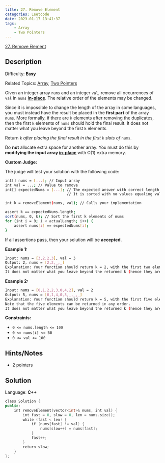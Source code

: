 ```yaml
---
title: 27. Remove Element
categories: Leetcode
date: 2023-01-17 13:41:37
tags:
    - Array
    - Two Pointers
---
```


[27\. Remove Element](https://leetcode.com/problems/remove-element/)

## Description

Difficulty: **Easy**

Related Topics: [Array](https://leetcode.com/tag/array/), [Two Pointers](https://leetcode.com/tag/two-pointers/)

Given an integer array `nums` and an integer `val`, remove all occurrences of `val` in `nums` [**in-place**](https://en.wikipedia.org/wiki/In-place_algorithm). The relative order of the elements may be changed.

Since it is impossible to change the length of the array in some languages, you must instead have the result be placed in the **first part** of the array `nums`. More formally, if there are `k` elements after removing the duplicates, then the first `k` elements of `nums` should hold the final result. It does not matter what you leave beyond the first `k` elements.

Return `k` _after placing the final result in the first_ `k` _slots of_ `nums`.

Do **not** allocate extra space for another array. You must do this by **modifying the input array [in-place](https://en.wikipedia.org/wiki/In-place_algorithm)** with O(1) extra memory.

**Custom Judge:**

The judge will test your solution with the following code:

```bash
int[] nums = [...]; // Input array
int val = ...; // Value to remove
int[] expectedNums = [...]; // The expected answer with correct length.
                            // It is sorted with no values equaling val.

int k = removeElement(nums, val); // Calls your implementation

assert k == expectedNums.length;
sort(nums, 0, k); // Sort the first k elements of nums
for (int i = 0; i < actualLength; i++) {
    assert nums[i] == expectedNums[i];
}
```

If all assertions pass, then your solution will be **accepted**.

**Example 1:**

```bash
Input: nums = [3,2,2,3], val = 3
Output: 2, nums = [2,2,_,_]
Explanation: Your function should return k = 2, with the first two elements of nums being 2.
It does not matter what you leave beyond the returned k (hence they are underscores).
```

**Example 2:**

```bash
Input: nums = [0,1,2,2,3,0,4,2], val = 2
Output: 5, nums = [0,1,4,0,3,_,_,_]
Explanation: Your function should return k = 5, with the first five elements of nums containing 0, 0, 1, 3, and 4.
Note that the five elements can be returned in any order.
It does not matter what you leave beyond the returned k (hence they are underscores).
```

**Constraints:**

* `0 <= nums.length <= 100`
* `0 <= nums[i] <= 50`
* `0 <= val <= 100`

## Hints/Notes

* 2 pointers

## Solution

Language: **C++**

```C++
class Solution {
public:
    int removeElement(vector<int>& nums, int val) {
        int fast = 0, slow = 0, len = nums.size();
        while (fast < len) {
            if (nums[fast] != val) {
                nums[slow++] = nums[fast];
            }
            fast++;
        }
        return slow;
    }
};
```
